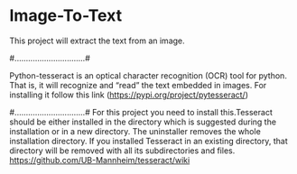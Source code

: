 # Image-To-Text

This project will extract the text from an image.



#...............................#

Python-tesseract is an optical character recognition (OCR) tool for python. 
That is, it will recognize and “read” the text embedded in images.
For installing it follow this link (https://pypi.org/project/pytesseract/)

#...............................#
For this project you need to install this.Tesseract should be either installed in the directory which is suggested during the installation or in a new directory.
The uninstaller removes the whole installation directory. 
If you installed Tesseract in an existing directory, that directory will be removed with all its subdirectories and files.
https://github.com/UB-Mannheim/tesseract/wiki
